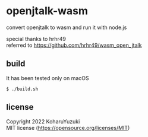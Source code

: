 # openjtalk-wasm
convert openjtalk to wasm and run it with node.js

special thanks to hrhr49  
referred to https://github.com/hrhr49/wasm_open_jtalk

## build
It has been tested only on macOS
```
$ ./build.sh
```

## license
Copyright 2022 KoharuYuzuki  
MIT license (https://opensource.org/licenses/MIT)